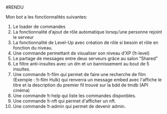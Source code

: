 #RENDU

Mon bot a les fonctionnalités suivantes:
1. Le loader de commandes
2. La fonctionnalité d’ajout de rôle automatique lorsqu’une personne rejoint le serveur
3. La fonctionnalité de Level-Up avec création de rôle si besoin et rôle en fonction du niveau.
4. Une commande permettant de visualiser son niveau d’XP (!t-level)
5. Le partage de messages entre deux serveurs grâce au salon “Shared”
6. Le filtre anti-insultes avec un dm et un bannissement au bout de 5 insultes.
7. Une commande !t-film qui permet de faire une recherche de film (Exemple : !t-film Hulk) qui renverra un message embed avec l'affiche le titre et la description du premier fil trouvé sur la bdd de tmdb (API cinéma)
8. Une commande !t-help qui liste les commandes disponbles.
9. Une commande !t-nft qui permet d'afficher un nft.
10. Une commande !t-admin qui permet de devenir admin.

